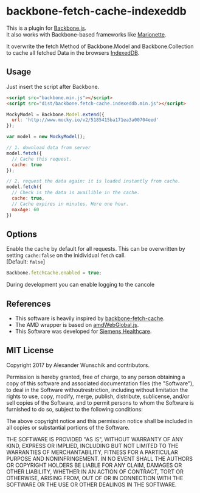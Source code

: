 # backbone-fetch-cache-indexeddb

This is a plugin for [Backbone.js](http://backbonejs.org/). <br>
It also works with Backbone-based frameworks like [Marionette](http://marionettejs.com/).

It overwrite the fetch Method of Backbone.Model and Backbone.Collection to cache all fetched Data in the browsers [IndexedDB](https://www.w3.org/TR/IndexedDB/).

## Usage

Just insert the script after Backbone.

```html
<script src="backbone.min.js"></script>
<script src="dist/backbone.fetch-cache.indexeddb.min.js"></script>
```

```js
MockyModel = Backbone.Model.extend({
  url: 'http://www.mocky.io/v2/5185415ba171ea3a00704eed'
});

var model = new MockyModel();

// 1. download data from server
model.fetch({
  // Cache this request.
  cache: true
});

// 2. request the data again: it is loaded instantly from cache.
model.fetch({
  // Check is the data is availible in the cache.
  cache: true,
  // Cache expires in minutes. Here one hour.
  maxAge: 60
})
```

## Options

Enable the cache by default for all requests. This can be overwritten by setting `cache:false` on the inidividual `fetch` call. <br>
[Default: `false`]

```js
Backbone.fetchCache.enabled = true;
```

During development you can enable logging to the cancole

## References

* This software is heavily inspired by [backbone-fetch-cache](https://github.com/madglory/backbone-fetch-cache).
* The AMD wrapper is based on [amdWebGlobal.js](https://github.com/umdjs/umd/blob/master/templates/amdWebGlobal.js).
* This Software was developed for [Siemens Healthcare](https://www.healthcare.siemens.de/).

## MIT License

Copyright 2017 by Alexander Wunschik and contributors.

Permission is hereby granted, free of charge, to any person obtaining a copy
of this software and associated documentation files (the "Software"), to
deal in the Software withoutrestriction, including without limitation the
rights to use, copy, modify, merge, publish, distribute, sublicense, and/or
sell copies of the Software, and to permit persons to whom the Software is
furnished to do so, subject to the following conditions:

The above copyright notice and this permission notice shall be included in
all copies or substantial portions of the Software.

THE SOFTWARE IS PROVIDED "AS IS", WITHOUT WARRANTY OF ANY KIND, EXPRESS OR
IMPLIED, INCLUDING BUT NOT LIMITED TO THE WARRANTIES OF MERCHANTABILITY,
FITNESS FOR A PARTICULAR PURPOSE AND NONINFRINGEMENT. IN NO EVENT SHALL
THE AUTHORS OR COPYRIGHT HOLDERS BE LIABLE FOR ANY CLAIM, DAMAGES OR OTHER
LIABILITY, WHETHER IN AN ACTION OF CONTRACT, TORT OR OTHERWISE, ARISING
FROM, OUT OF OR IN CONNECTION WITH THE SOFTWARE OR THE USE OR OTHER DEALINGS
IN THE SOFTWARE.
